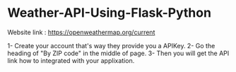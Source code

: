 # Weather-API-Using-Flask-Python
Website link : https://openweathermap.org/current

1- Create your account that's way they provide you a APIKey.
2- Go the heading of "By ZIP code" in the middle of page.
3- Then you will get the API link how to integrated with your applixation.
